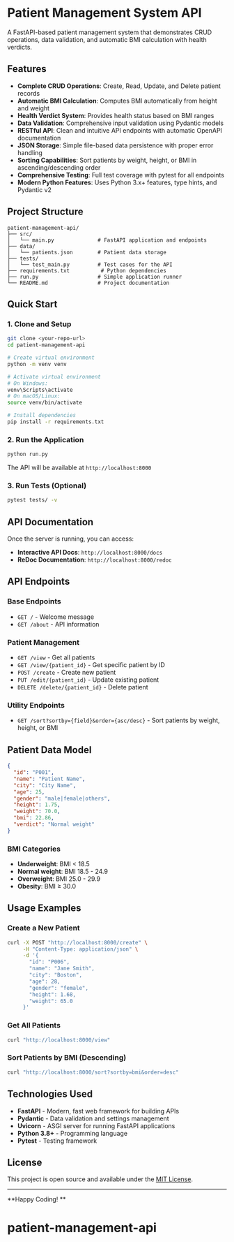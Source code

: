 # Patient Management System API

A FastAPI-based patient management system that demonstrates CRUD operations, data validation, and automatic BMI calculation with health verdicts.

## Features

- **Complete CRUD Operations**: Create, Read, Update, and Delete patient records
- **Automatic BMI Calculation**: Computes BMI automatically from height and weight
- **Health Verdict System**: Provides health status based on BMI ranges
- **Data Validation**: Comprehensive input validation using Pydantic models
- **RESTful API**: Clean and intuitive API endpoints with automatic OpenAPI documentation
- **JSON Storage**: Simple file-based data persistence with proper error handling
- **Sorting Capabilities**: Sort patients by weight, height, or BMI in ascending/descending order
- **Comprehensive Testing**: Full test coverage with pytest for all endpoints
- **Modern Python Features**: Uses Python 3.x+ features, type hints, and Pydantic v2

## Project Structure

```
patient-management-api/
├── src/
│   └── main.py              # FastAPI application and endpoints
├── data/
│   └── patients.json        # Patient data storage
├── tests/
│   └── test_main.py         # Test cases for the API
├── requirements.txt          # Python dependencies
├── run.py                   # Simple application runner
└── README.md                # Project documentation
```

## Quick Start

### 1. Clone and Setup
```bash
git clone <your-repo-url>
cd patient-management-api

# Create virtual environment
python -m venv venv

# Activate virtual environment
# On Windows:
venv\Scripts\activate
# On macOS/Linux:
source venv/bin/activate

# Install dependencies
pip install -r requirements.txt
```

### 2. Run the Application
```bash
python run.py
```

The API will be available at `http://localhost:8000`

### 3. Run Tests (Optional)
```bash
pytest tests/ -v
```

## API Documentation

Once the server is running, you can access:
- **Interactive API Docs**: `http://localhost:8000/docs`
- **ReDoc Documentation**: `http://localhost:8000/redoc`

## API Endpoints

### Base Endpoints
- `GET /` - Welcome message
- `GET /about` - API information

### Patient Management
- `GET /view` - Get all patients
- `GET /view/{patient_id}` - Get specific patient by ID
- `POST /create` - Create new patient
- `PUT /edit/{patient_id}` - Update existing patient
- `DELETE /delete/{patient_id}` - Delete patient

### Utility Endpoints
- `GET /sort?sortby={field}&order={asc/desc}` - Sort patients by weight, height, or BMI

## Patient Data Model

```json
{
  "id": "P001",
  "name": "Patient Name",
  "city": "City Name",
  "age": 25,
  "gender": "male|female|others",
  "height": 1.75,
  "weight": 70.0,
  "bmi": 22.86,
  "verdict": "Normal weight"
}
```

### BMI Categories
- **Underweight**: BMI < 18.5
- **Normal weight**: BMI 18.5 - 24.9
- **Overweight**: BMI 25.0 - 29.9
- **Obesity**: BMI ≥ 30.0

## Usage Examples

### Create a New Patient
```bash
curl -X POST "http://localhost:8000/create" \
     -H "Content-Type: application/json" \
     -d '{
       "id": "P006",
       "name": "Jane Smith",
       "city": "Boston",
       "age": 28,
       "gender": "female",
       "height": 1.68,
       "weight": 65.0
     }'
```

### Get All Patients
```bash
curl "http://localhost:8000/view"
```

### Sort Patients by BMI (Descending)
```bash
curl "http://localhost:8000/sort?sortby=bmi&order=desc"
```

## Technologies Used

- **FastAPI** - Modern, fast web framework for building APIs
- **Pydantic** - Data validation and settings management
- **Uvicorn** - ASGI server for running FastAPI applications
- **Python 3.8+** - Programming language
- **Pytest** - Testing framework

## License

This project is open source and available under the [MIT License](LICENSE).

---

**Happy Coding! **
# patient-management-api
